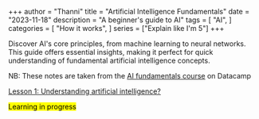 +++
author = "Thanni"
title = "Artificial Intelligence Fundamentals"
date = "2023-11-18"
description = "A beginner's guide to AI"
tags = [
    "AI",
]
categories = [
    "How it works",
]
series = ["Explain like I'm 5"]
+++

Discover AI's core principles, from machine learning to neural networks. This guide offers essential insights, making it perfect for quick understanding of fundamental artificial intelligence concepts.

<!--more-->

NB: These notes are taken from the [AI fundamentals course](https://www.datacamp.com/tracks/ai-fundamentals) on Datacamp

[Lesson 1: Understanding artificial intelligence?](https://notes.thanni.co/understaning-artificial-intelligence/)

<mark>Learning in progress</mark>
